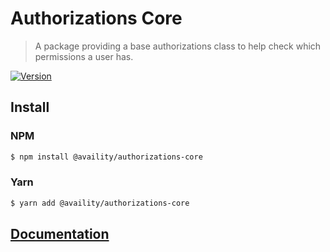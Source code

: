 # Authorizations Core

> A package providing a base authorizations class to help check which permissions a user has.

[![Version](https://img.shields.io/npm/v/@availity/authorizations-core.svg?style=for-the-badge)](https://www.npmjs.com/package/@availity/authorizations-core)

## Install

### NPM

```bash
$ npm install @availity/authorizations-core
```

### Yarn

```bash
$ yarn add @availity/authorizations-core
```

## [Documentation](https://availity.github.io/sdk-js/api/authorizations)

